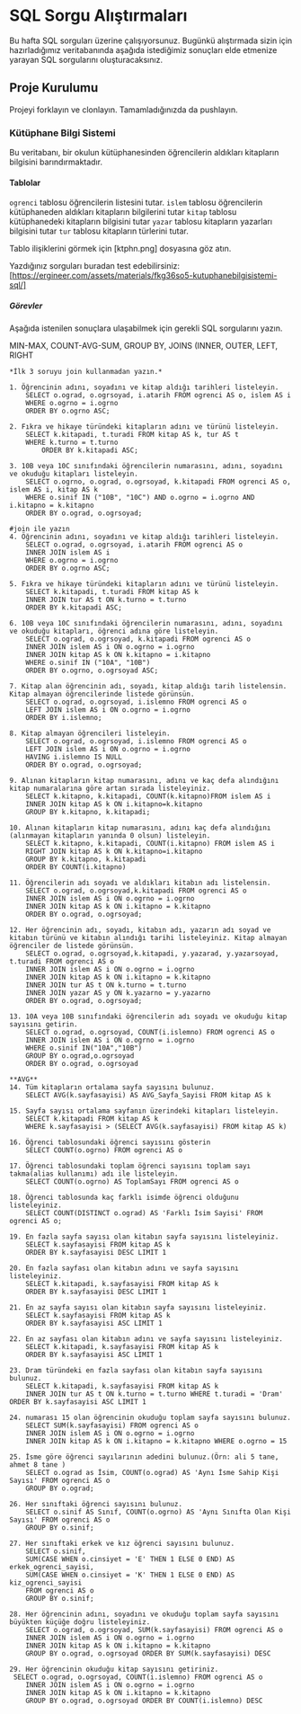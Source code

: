 # SQL Sorgu Alıştırmaları

Bu hafta SQL sorguları üzerine çalışıyorsunuz. Bugünkü alıştırmada sizin için hazırladığımız veritabanında aşağıda istediğimiz sonuçları elde etmenize yarayan SQL sorgularını oluşturacaksınız.

## Proje Kurulumu
Projeyi forklayın ve clonlayın. Tamamladığınızda da pushlayın.

### Kütüphane Bilgi Sistemi

Bu veritabanı, bir okulun kütüphanesinden öğrencilerin aldıkları kitapların bilgisini barındırmaktadır.

#### Tablolar 
`ogrenci` tablosu öğrencilerin listesini tutar.
`islem` tablosu öğrencilerin kütüphaneden aldıkları kitapların bilgilerini tutar
`kitap` tablosu kütüphanedeki kitapların bilgisini tutar
`yazar` tablosu kitapların yazarları bilgisini tutar
`tur` tablosu kitapların türlerini tutar.

Tablo ilişiklerini görmek için [ktphn.png] dosyasına göz atın.

Yazdığınız sorguları buradan test edebilirsiniz: [https://ergineer.com/assets/materials/fkg36so5-kutuphanebilgisistemi-sql/]


##### Görevler
Aşağıda istenilen sonuçlara ulaşabilmek için gerekli SQL sorgularını yazın. 


MIN-MAX, COUNT-AVG-SUM, GROUP BY, JOINS (INNER, OUTER, LEFT, RIGHT

	*İlk 3 soruyu join kullanmadan yazın.*
 
	1. Öğrencinin adını, soyadını ve kitap aldığı tarihleri listeleyin.  
		SELECT o.ograd, o.ogrsoyad, i.atarih FROM ogrenci AS o, islem AS i 
		WHERE o.ogrno = i.ogrno 
		ORDER BY o.ogrno ASC;

	2. Fıkra ve hikaye türündeki kitapların adını ve türünü listeleyin.
		SELECT k.kitapadi, t.turadi FROM kitap AS k, tur AS t 
   		WHERE k.turno = t.turno 
        	ORDER BY k.kitapadi ASC; 
	
	3. 10B veya 10C sınıfındaki öğrencilerin numarasını, adını, soyadını ve okuduğu kitapları listeleyin.
		SELECT o.ogrno, o.ograd, o.ogrsoyad, k.kitapadi FROM ogrenci AS o, islem AS i, kitap AS k 
     	WHERE o.sinif IN ("10B", "10C") AND o.ogrno = i.ogrno AND i.kitapno = k.kitapno 
		ORDER BY o.ograd, o.ogrsoyad; 
	  
	#join ile yazın
	4. Öğrencinin adını, soyadını ve kitap aldığı tarihleri listeleyin.
		SELECT o.ograd, o.ogrsoyad, i.atarih FROM ogrenci AS o 
   		INNER JOIN islem AS i 
      	WHERE o.ogrno = i.ogrno
	 	ORDER BY o.ogrno ASC;
	
	5. Fıkra ve hikaye türündeki kitapların adını ve türünü listeleyin.
		SELECT k.kitapadi, t.turadi FROM kitap AS k
   		INNER JOIN tur AS t ON k.turno = t.turno
        ORDER BY k.kitapadi ASC; 
 	
	6. 10B veya 10C sınıfındaki öğrencilerin numarasını, adını, soyadını ve okuduğu kitapları, öğrenci adına göre listeleyin.
		SELECT o.ograd, o.ogrsoyad, k.kitapadi FROM ogrenci AS o 
   		INNER JOIN islem AS i ON o.ogrno = i.ogrno 
      	INNER JOIN kitap AS k ON k.kitapno = i.kitapno 
	 	WHERE o.sinif IN ("10A", "10B") 
    	ORDER BY o.ogrno, o.ogrsoyad ASC;
	
	7. Kitap alan öğrencinin adı, soyadı, kitap aldığı tarih listelensin. Kitap almayan öğrencilerinde listede görünsün.
		SELECT o.ograd, o.ogrsoyad, i.islemno FROM ogrenci AS o 
   		LEFT JOIN islem AS i ON o.ogrno = i.ogrno 
      	ORDER BY i.islemno;
	
	8. Kitap almayan öğrencileri listeleyin.
		SELECT o.ograd, o.ogrsoyad, i.islemno FROM ogrenci AS o 
  		LEFT JOIN islem AS i ON o.ogrno = i.ogrno 
     	HAVING i.islemno IS NULL 
	  	ORDER BY o.ograd, o.ogrsoyad;
	
	9. Alınan kitapların kitap numarasını, adını ve kaç defa alındığını kitap numaralarına göre artan sırada listeleyiniz.
		SELECT k.kitapno, k.kitapadi, COUNT(k.kitapno)FROM islem AS i 
   		INNER JOIN kitap AS k ON i.kitapno=k.kitapno 
      	GROUP BY k.kitapno, k.kitapadi;
	
	10. Alınan kitapların kitap numarasını, adını kaç defa alındığını (alınmayan kitapların yanında 0 olsun) listeleyin.
		SELECT k.kitapno, k.kitapadi, COUNT(i.kitapno) FROM islem AS i 
		RIGHT JOIN kitap AS k ON k.kitapno=i.kitapno 
		GROUP BY k.kitapno, k.kitapadi 
		ORDER BY COUNT(i.kitapno)

	11. Öğrencilerin adı soyadı ve aldıkları kitabın adı listelensin.
		SELECT o.ograd, o.ogrsoyad,k.kitapadi FROM ogrenci AS o 
		INNER JOIN islem AS i ON o.ogrno = i.ogrno 
		INNER JOIN kitap AS k ON i.kitapno = k.kitapno 
		ORDER BY o.ograd, o.ogrsoyad;
	
	12. Her öğrencinin adı, soyadı, kitabın adı, yazarın adı soyad ve kitabın türünü ve kitabın alındığı tarihi listeleyiniz. Kitap almayan öğrenciler de listede görünsün.
		SELECT o.ograd, o.ogrsoyad,k.kitapadi, y.yazarad, y.yazarsoyad, t.turadi FROM ogrenci AS o 
		INNER JOIN islem AS i ON o.ogrno = i.ogrno 
		INNER JOIN kitap AS k ON i.kitapno = k.kitapno 
		INNER JOIN tur AS t ON k.turno = t.turno 
		INNER JOIN yazar AS y ON k.yazarno = y.yazarno  
		ORDER BY o.ograd, o.ogrsoyad;
	
	13. 10A veya 10B sınıfındaki öğrencilerin adı soyadı ve okuduğu kitap sayısını getirin.
		SELECT o.ograd, o.ogrsoyad, COUNT(i.islemno) FROM ogrenci AS o 
		INNER JOIN islem AS i ON o.ogrno = i.ogrno 
		WHERE o.sinif IN("10A","10B") 
		GROUP BY o.ograd,o.ogrsoyad 
		ORDER BY o.ograd, o.ogrsoyad

	**AVG**
	14. Tüm kitapların ortalama sayfa sayısını bulunuz.
		SELECT AVG(k.sayfasayisi) AS AVG_Sayfa_Sayisi FROM kitap AS k

	15. Sayfa sayısı ortalama sayfanın üzerindeki kitapları listeleyin.
		SELECT k.kitapadi FROM kitap AS k 
		WHERE k.sayfasayisi > (SELECT AVG(k.sayfasayisi) FROM kitap AS k)
	
	16. Öğrenci tablosundaki öğrenci sayısını gösterin
		SELECT COUNT(o.ogrno) FROM ogrenci AS o
	
	17. Öğrenci tablosundaki toplam öğrenci sayısını toplam sayı takma(alias kullanımı) adı ile listeleyin.
		SELECT COUNT(o.ogrno) AS ToplamSayı FROM ogrenci AS o
	
	18. Öğrenci tablosunda kaç farklı isimde öğrenci olduğunu listeleyiniz.
		SELECT COUNT(DISTINCT o.ograd) AS 'Farklı İsim Sayisi' FROM ogrenci AS o;
	
	19. En fazla sayfa sayısı olan kitabın sayfa sayısını listeleyiniz.
		SELECT k.sayfasayisi FROM kitap AS k 
		ORDER BY k.sayfasayisi DESC LIMIT 1
	
	20. En fazla sayfası olan kitabın adını ve sayfa sayısını listeleyiniz.
		SELECT k.kitapadi, k.sayfasayisi FROM kitap AS k 
		ORDER BY k.sayfasayisi DESC LIMIT 1
	
	21. En az sayfa sayısı olan kitabın sayfa sayısını listeleyiniz.
		SELECT k.sayfasayisi FROM kitap AS k 
		ORDER BY k.sayfasayisi ASC LIMIT 1
	
	22. En az sayfası olan kitabın adını ve sayfa sayısını listeleyiniz.
		SELECT k.kitapadi, k.sayfasayisi FROM kitap AS k 
		ORDER BY k.sayfasayisi ASC LIMIT 1
	
	23. Dram türündeki en fazla sayfası olan kitabın sayfa sayısını bulunuz.
		SELECT k.kitapadi, k.sayfasayisi FROM kitap AS k 
		INNER JOIN tur AS t ON k.turno = t.turno WHERE t.turadi = 'Dram' ORDER BY k.sayfasayisi ASC LIMIT 1
	
	24. numarası 15 olan öğrencinin okuduğu toplam sayfa sayısını bulunuz.
		SELECT SUM(k.sayfasayisi) FROM ogrenci AS o  
		INNER JOIN islem AS i ON o.ogrno = i.ogrno 
		INNER JOIN kitap AS k ON i.kitapno = k.kitapno WHERE o.ogrno = 15
	
	25. İsme göre öğrenci sayılarının adedini bulunuz.(Örn: ali 5 tane, ahmet 8 tane )
		SELECT o.ograd as İsim, COUNT(o.ograd) AS 'Aynı İsme Sahip Kişi Sayısı' FROM ogrenci AS o 
		GROUP BY o.ograd;
	
	26. Her sınıftaki öğrenci sayısını bulunuz.
		SELECT o.sinif AS Sınıf, COUNT(o.ogrno) AS 'Aynı Sınıfta Olan Kişi Sayısı' FROM ogrenci AS o 
		GROUP BY o.sinif;
	
	27. Her sınıftaki erkek ve kız öğrenci sayısını bulunuz.
		SELECT o.sinif, 
		SUM(CASE WHEN o.cinsiyet = 'E' THEN 1 ELSE 0 END) AS erkek_ogrenci_sayisi,
		SUM(CASE WHEN o.cinsiyet = 'K' THEN 1 ELSE 0 END) AS kiz_ogrenci_sayisi
		FROM ogrenci AS o
		GROUP BY o.sinif;
	
	28. Her öğrencinin adını, soyadını ve okuduğu toplam sayfa sayısını büyükten küçüğe doğru listeleyiniz.
		SELECT o.ograd, o.ogrsoyad, SUM(k.sayfasayisi) FROM ogrenci AS o 
		INNER JOIN islem AS i ON o.ogrno = i.ogrno 
		INNER JOIN kitap AS k ON i.kitapno = k.kitapno 
		GROUP BY o.ograd, o.ogrsoyad ORDER BY SUM(k.sayfasayisi) DESC
	
	29. Her öğrencinin okuduğu kitap sayısını getiriniz.
	 SELECT o.ograd, o.ogrsoyad, COUNT(i.islemno) FROM ogrenci AS o 
		INNER JOIN islem AS i ON o.ogrno = i.ogrno 
		INNER JOIN kitap AS k ON i.kitapno = k.kitapno 
		GROUP BY o.ograd, o.ogrsoyad ORDER BY COUNT(i.islemno) DESC


